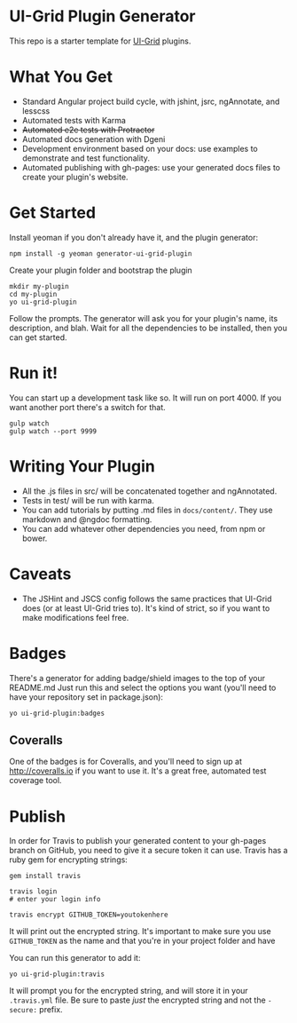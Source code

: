 # UI-Grid Plugin Generator

<!-- [![Travis](https://img.shields.io/travis/c0bra/ui-grid-plugin-skeleton.svg)](https://travis-ci.org/c0bra/ui-grid-plugin-skeleton) [![devDependencies](https://img.shields.io/david/dev/c0bra/ui-grid-plugin-skeleton.svg?style=flat)](https://david-dm.org/c0bra/ui-grid-plugin-skeleton#info=devDependencies) [![Coveralls](https://img.shields.io/coveralls/c0bra/ui-grid-plugin-skeleton.svg?style=flat)](https://coveralls.io/r/c0bra/ui-grid-plugin-skeleton) -->

This repo is a starter template for [UI-Grid](http://ui-grid.info) plugins.

# What You Get

* Standard Angular project build cycle, with jshint, jsrc, ngAnnotate, and lesscss
* Automated tests with Karma
* ~~Automated e2e tests with Protractor~~
* Automated docs generation with Dgeni
* Development environment based on your docs: use examples to demonstrate and test functionality.
* Automated publishing with gh-pages: use your generated docs files to create your plugin's website.

# Get Started

Install yeoman if you don't already have it, and the plugin generator:

    npm install -g yeoman generator-ui-grid-plugin

Create your plugin folder and bootstrap the plugin

    mkdir my-plugin
    cd my-plugin
    yo ui-grid-plugin

Follow the prompts. The generator will ask you for your plugin's name, its description, and blah. Wait for all the dependencies to be installed, then you can get started.

# Run it!
    
You can start up a development task like so. It will run on port 4000. If you want another port there's a switch for that.

    gulp watch
    gulp watch --port 9999

# Writing Your Plugin

* All the .js files in src/ will be concatenated together and ngAnnotated.
* Tests in test/ will be run with karma.
* You can add tutorials by putting .md files in `docs/content/`. They use markdown and @ngdoc formatting.
* You can add whatever other dependencies you need, from npm or bower.

# Caveats

* The JSHint and JSCS config follows the same practices that UI-Grid does (or at least UI-Grid tries to). It's kind of strict, so if you want to make modifications feel free.

# Badges

There's a generator for adding badge/shield images to the top of your README.md Just run this and select the options you want (you'll need to have your repository set in package.json):

    yo ui-grid-plugin:badges

## Coveralls

One of the badges is for Coveralls, and you'll need to sign up at http://coveralls.io if you want to use it. It's a great free, automated test coverage tool.

# Publish

In order for Travis to publish your generated content to your gh-pages branch on GitHub, you need to give it a secure token it can use. Travis has a ruby gem for encrypting strings:

    gem install travis

    travis login
    # enter your login info

    travis encrypt GITHUB_TOKEN=youtokenhere

It will print out the encrypted string. It's important to make sure you use `GITHUB_TOKEN` as the name and that you're in your project folder and have

You can run this generator to add it:

    yo ui-grid-plugin:travis

It will prompt you for the encrypted string, and will store it in your `.travis.yml` file. Be sure to paste *just* the encrypted string and not the ` - secure: ` prefix.

